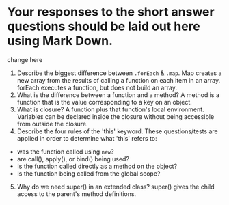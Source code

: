 # Your responses to the short answer questions should be laid out here using Mark Down.
change here
1. Describe the biggest difference between `.forEach` & `.map`.
Map creates a new array from the results of calling a function on each item in an array. forEach executes a function, but does not build an array.
2. What is the difference between a function and a method?
A method is a function that is the value corresponding to a key on an object.
3. What is closure?
A function plus that function's local environment. Variables can be declared inside the closure without being accessible from outside the closure.
4. Describe the four rules of the 'this' keyword.
These questions/tests are applied in order to determine what 'this' refers to:
 - was the function called using `new`?
 - are call(), apply(), or bind() being used?
 - Is the function called directly as a method on the object?
 - Is the function being called from the global scope?
5. Why do we need super() in an extended class?
super() gives the child access to the parent's method definitions.